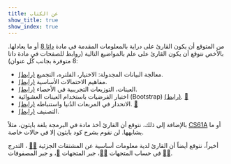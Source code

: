 ```yaml
---
title: عن الكتاب
show_title: true
show_index: true
---
```


من المتوقع أن يكون القارئ على دراية بالمعلومات المقدمة في مادة [داتا 8][data8] أو ما يعادلها. بالأخص نتوقع أن يكون القارئ على علم بالمواضيع التالية (روابط للصفحات في مادة داتا 8 متوفرة بجانب كُل عنوان):

- معالجة البيانات المجدولة: الاختيار، الفلتره، التجميع [(رابط)][8.2].
- مفاهيم الاحتمالات الأساسية [(رابط)][9.5].
- العينات، التوزيعات التجريبية في الأحصاء [(رابط)][10.3].
- اختبار الفرضيات باستخدام العينات العشوائية (Bootstrap) [(رابط)][13.4]. [📝][bootstrap]
- الانحدار في المربعات الدُنيا واستنباطه [(رابط)][16.2]. [📝][LeastSquaresRegression]
- التصنيف [(رابط)][17.1].

بالإضافة إلى ذلك، نتوقع أن القارئ أخذ مادة في البرمجة بلغة بايثون، مثلاً [CS61A][61a] أو ما يشابهها. لن نقوم بشرح كود بايثون إلا في حالات خاصة.  

أخيراً، نتوقع أيضاً أن القارئ لدية معلومات أساسية عن المشتقات الجزئية [📝][derivativesEN][📝][derivativesAR] ، التدرج في حساب المتجهات [📝][gradientEN][📝][gradientAR]،  جبر المتجهات [📝][vectors]، و جبر المصفوفات [📝][matrixEN][📝][matrixAR]. 

[8.2]: https://www.inferentialthinking.com/chapters/08/2/classifying-by-one-variable.html
[9.5]: https://www.inferentialthinking.com/chapters/09/5/finding-probabilities.html
[10.3]: https://www.inferentialthinking.com/chapters/10/3/empirical-distribution-of-a-statistic.html
[13.4]: https://www.inferentialthinking.com/chapters/13/4/using-confidence-intervals.html
[16.2]: https://www.inferentialthinking.com/chapters/16/2/inference-for-the-true-slope.html
[17.1]: https://www.inferentialthinking.com/chapters/17/1/nearest-neighbors.html
[data8]: http://www.data8.org/
[61a]: https://cs61a.org/
[bootstrap]: https://towardsdatascience.com/an-introduction-to-the-bootstrap-method-58bcb51b4d60
[LeastSquaresRegression]: https://www.mathsisfun.com/data/least-squares-regression.html
[derivativesEN]: https://www.mathsisfun.com/calculus/derivatives-introduction.html
[derivativesAR]: https://www.youtube.com/watch?v=UPaq_ZOmBeI
[gradientEN]: https://www.mathsisfun.com/gradient.html
[gradientAR]: https://www.youtube.com/watch?v=aumzuCzIruE
[vectors]: https://www.mathsisfun.com/algebra/vectors.html
[matrixEN]: https://www.mathsisfun.com/algebra/matrix-introduction.html
[matrixAR]: https://www.youtube.com/watch?v=1n3m49XtW0k
